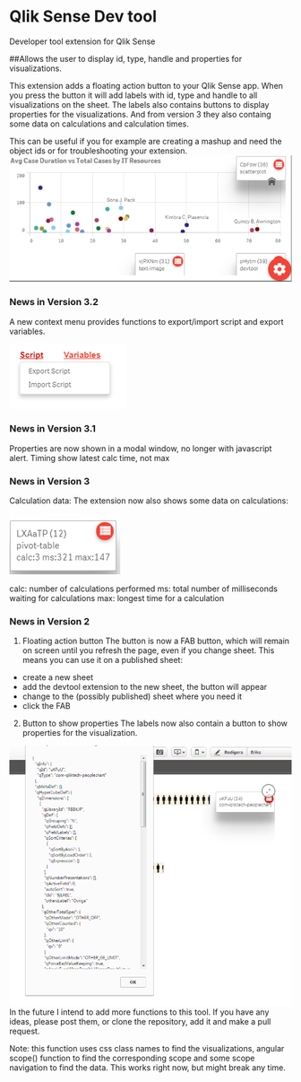 # Qlik Sense Dev tool
Developer tool extension for Qlik Sense

##Allows the user to display id, type, handle and properties for visualizations.

This extension adds a floating action button to your Qlik Sense app. When you press the button it will add labels with id, type and handle to all visualizations on the sheet. The labels also contains buttons to display properties for the visualizations. And from version 3 they also containg some data on calculations and calculation times.

This can be useful if you for example are creating a mashup and need the object ids or for troubleshooting your extension.
![](devtool.png)
### News in Version 3.2
A new context menu provides functions to export/import script and export variables. 

![](devtool3.png) 
### News in Version 3.1
Properties are now shown in a modal window, no longer with javascript alert.
Timing show latest calc time, not max

### News in Version 3
Calculation data: The extension now also shows some data on calculations:

![](devtool2.png) 

calc: number of calculations performed
ms: total number of milliseconds waiting for calculations
max: longest time for a calculation

### News in Version 2

1. Floating action button
The button is now a FAB button, which will remain on screen until you refresh the page, even if you change sheet.
This means you can use it on a published sheet:
  * create a new sheet
  * add the devtool extension to the new sheet, the button will appear
  * change to the (possibly published) sheet where you need it
  * click the FAB

2. Button to show properties
The labels now also contain a button to show properties for the visualization.



![](devtool1.png)
In the future I intend to add more functions to this tool. If you have any ideas, 
please post them, or clone the repository, add it and make a pull request.

Note: this function uses css class names to find the visualizations, angular scope() function to find the corresponding scope and some scope navigation to find the data. This works right now, but might break any time.
